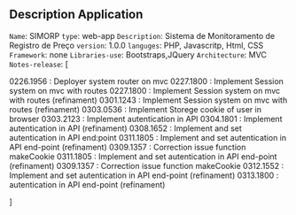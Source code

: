 ## Description Application

`Name`: SIMORP
`type`: web-app
`Description`: Sistema de Monitoramento de Registro de Preço
`version`: 1.0.0
`languges`: PHP, Javascritp, Html, CSS
`Framework`: none
`Libraries-use`: Bootstraps,JQuery
`Architecture`: MVC
`Notes-release`: [

0226.1956 : Deployer system router on mvc
0227.1800 : Implement Session system on mvc with routes
0227.1800 : Implement Session system on mvc with routes (refinament)
0301.1243 : Implement Session system on mvc with routes (refinament)
0303.0536 : Implement Storege cookie of user in browser
0303.2123 : Implement autentication in API
0304.1801 : Implement autentication in API (refinament)
0308.1652 : Implement and set autentication in API end:point
0311.1805 : Implement and set autentication in API end-point (refinament)
0309.1357 : Correction issue function makeCookie
0311.1805 : Implement and set autentication in API end-point (refinament)
0309.1357 : Correction issue function makeCookie
0312.1552 : Implement and set autentication in API end-point (refinament)
0313.1800 : autentication in API end-point (refinament)

]